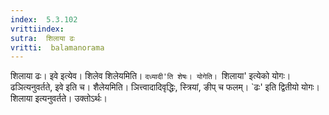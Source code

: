 ```yaml
---
index:  5.3.102
vrittiindex: 
sutra:  शिलाया ढः
vritti:  balamanorama 
---
```


शिलाया ढः। इवे इत्येव। शिलेव शिलेयमिति। `दध्यादी'ति शेषः। योगेति। `शिलाया' इत्येको योगः। ढञित्यनुवर्तते, इवे इति च। शैलेयमिति। ञित्त्वादादिवृद्धिः, स्त्रियां, ङीप् च फलम्। `ढः' इति द्वितीयो योगः। शिलाया इत्यनुवर्तते। उक्तोऽर्थः। 

